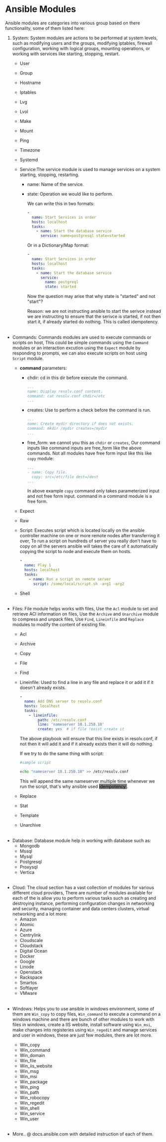 # Ansible Modules

Ansible modules are categories into various group based on there functionality, some of them listed here:
1.	System:
	  System modules are actions to be performed at system levels, such as modifying users and the groups, modifying iptables, firewall configuration, working with logical groups, mounting operations, or working with services like starting, stopping, restart.

	- User 
	- Group
	- Hostname
	- Iptables
	- Lvg
	- Lvol
	- Make
	- Mount 
	- Ping
	- Timezone
	- Systemd
	- Service:The service module is used to manage services on a system starting, stopping, restarting. 

	  - name: Name of the service.
	  - state: Operation we would like to perform. 

		We can write this in two formats:
		
		```YAML
		-
		  name: Start Services in order
		  hosts: localhost
		  tasks: 
			- name: Start the database service
			  service: name=postgresql state=started
		```
		Or in a Dictionary/Map format:
		```YAML
		-
		  name: Start Services in order
		  hosts: localhost
		  tasks: 
			- name: Start the database service
			  service:
				name: postgreql
				state: started
		```

		Now the question may arise that why state is "started" and not "start"?
		
		Reason: we are not instructing ansible to start the serivce instead we are instructing to ensure that the serivce is started, if not then start it, if already started do nothing. This is called idempotency. 


######
*	Commands: Commands modules are used to execute commands or scripts on host, This could be simple commands using the `Command` modules or an interaction excution using the `Expect` module by responding to prompts, we can also execute scripts on host using `Script` module.

	- **command** parameters: 
		
		- chdir: cd in this dir before execute the command.
		  
		  ```YAML
		  ...
		  name: Display resolv.conf content.
		  command: cat resolv.conf chdir=/etc
		  ... 
		  ```
		- creates: Use to perform a check before the command is run.

		  ```YAML
		  ...
		  name: Create mydir directory if does not exists.
		  command: mkdir /mydir creates=/mydir 
		  ...
		  ```
		- free_form: we cannot you this as `chdir` or `creates`, Our command inputs like command inputs are free_form like the above commands.  Not all modules have free form input like this like `copy` module:
		  ```YAML
		  ...
		  - name: Copy file.
			copy: src=/etc/file dest=/dest
		  ...
		  ```
		  In above example `copy` command only takes parameterized input and not free form input. command in a  command module is a free form.

	- Expect 
	- Raw
	- Script: Executes script which is located locally on the ansible controller machine on one or more remote nodes after transferring it over, To run a script on hundreds of server you really don't have to copy on all the servers ansible will takes the care of it automatically copying the script to node and execute them on hosts.
	  ```YAML
	  - 
		name: Play 1
		hosts: localhost
		tasks: 
		  - name: Run a script on remote server
			script: /some/local/script.sh -arg1 -arg2
	  ```
	- Shell
######

*	Files: File module helps works with files, Use the `Acl` module to set and retrieve ACl information on files, Use the `Archive` and `Unarchive` module to compress and unpack files, Use `Find`, `Lineinfile` and `Replace` modules to modify the content of existing file. 

	- Acl
	- Archive
	- Copy
	- File
	- Find
	- Lineinfile: Used to find a line in any file and replace it or add it if it doesn't already exists. 

	  ```YAML
	  -
		name: Add DNS server to resolv.conf
		hosts: localhost
		tasks:
		  - lineinfile:
			  path: /etc/resolv.conf 
			  line: 'nameserver 10.1.250.10'
			  create: yes  # if file !exist create it 
	  ```

	  The above playbook will ensure that this line exists in resolv.conf, if not then it will add it and if it already exists then it will do nothing.

	  
	  If we try to do the same thing with script:
	  ```bash
	  #sample script

	  echo "nameserver 10.1.250.10" >> /etc/resolv.conf 
	  ```
	  This will append the same nameserver multiple time whenever we run the script, that's why ansible used <mark style="background-color:grey">  idempotency </mark> .

	- Replace
	- Stat
	- Template
	- Unarchive

######
*	Database: Database module help in working with database such as:
	- Mongodb
	- Mssql
	- Mysql
	- Postgresql
	- Proxysql
	- Vertica

######
*	Cloud: The cloud section has a vast collection of modules for various different cloud providers, There are number of modules available for each of the is allow you to perform various tasks such as creating and destroying instance, performing configuration changes in networking and security, managing container and data centers clusters, virtual networking and a lot more:
	- Amazon
	- Atomic
	- Azure
	- Centrylink
	- Cloudscale
	- Cloudstack
	- Digital Ocean
	- Docker
	- Google
	- Linode
	- Openstack
	- Rackspace
	- Smartos
	- Softlayer
	- VMware

######
*	Windows: Helps you to use ansible in windows environment, some of them are `Win_copy` to copy files, `Win_command` to execute a command on a windows machine and there are bunch of other modules to work with files in windows, create a IIS website, install software using `Win_msi`, make changes into registeries using `Win_regedit` and manage services and user in windows, these are just few modules, there are lot more.

	- Win_copy
	- Win_command
	- Win_domain
	- Win_file
	- Win_iis_website
	- Win_msg
	- Win_msi
	- Win_package
	- Win_ping
	- Win_path
	- Win_robocopy
	- Win_regedit
	- Win_shell
	- Win_service
	- Win_user

######
*	More.. @ docs.ansible.com with detailed instruction of each of them.
